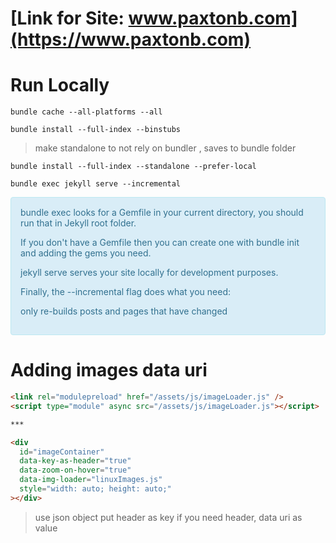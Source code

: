 # [Link for Site: www.paxtonb.com](https://www.paxtonb.com)

# Run Locally

```shell
bundle cache --all-platforms --all
```

```shell
bundle install --full-index --binstubs
```

> make standalone to not rely on bundler , saves to bundle folder

```shell
bundle install --full-index --standalone --prefer-local
```

```shell
bundle exec jekyll serve --incremental
```

<div style="padding: 15px; border: 1px solid transparent; border-color: transparent; margin-bottom: 20px; border-radius: 4px; color: #31708f; background-color: #d9edf7; border-color: #bce8f1;">            
bundle exec looks for a Gemfile in your current directory, you should run that in Jekyll root folder.

If you don't have a Gemfile then you can create one with bundle init and adding the gems you need.

jekyll serve serves your site locally for development purposes.

Finally, the --incremental flag does what you need:

only re-builds posts and pages that have changed

</div>

# Adding images data uri

```html
<link rel="modulepreload" href="/assets/js/imageLoader.js" />
<script type="module" async src="/assets/js/imageLoader.js"></script>

***

<div
  id="imageContainer"
  data-key-as-header="true"
  data-zoom-on-hover="true"
  data-img-loader="linuxImages.js"
  style="width: auto; height: auto;"
></div>
```

> use json object put header as key if you need header, data uri as value
